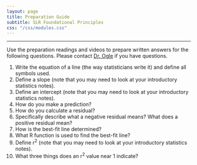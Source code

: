 ```yaml
---
layout: page
title: Preparation Guide
subtitle: SLR Foundational Principles
css: "/css/modules.css"
---
```


----

<div class="alert alert-warning">
Use the preparation readings and videos to prepare written answers for the following questions. Please contact <a href="mailto:dogle@northland.edu">Dr. Ogle</a> if you have questions.
</div>

1. Write the equation of a line (the way statisticians write it) and define all symbols used.
1. Define a slope (note that you may need to look at your introductory statistics notes).
1. Define an intercept (note that you may need to look at your introductory statistics notes).
1. How do you make a prediction?
1. How do you calculate a residual?
1. Specifically describe what a negative residual means? What does a positive residual mean?
1. How is the best-fit line determined?
1. What R function is used to find the best-fit line?
1. Define r<sup>2</sup> (note that you may need to look at your introductory statistics notes).
1. What three things does an r<sup>2</sup> value near 1 indicate?
